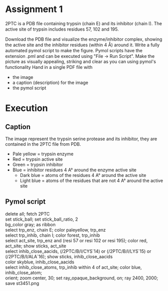 # Assignment 1

2PTC is a PDB ﬁle containing trypsin (chain E) and its inhibitor (chain I). The active site of trypsin includes residues 57, 102 and 195.

Download the PDB ﬁle and visualize the enzyme/inhibitor complex, showing the active site and the inhibitor residues (within 4 Å) around it. Write a fully automated pymol script to make the ﬁgure. Pymol scripts have the extension .pml and can be executed using "File -> Run Script". Make the picture as visually appealing, striking and clear as you can using pymol's functionality Hand in a single PDF ﬁle with  
* the image  
* a caption (description) for the image  
* the pymol script 


# Execution

## Caption

The image represent the trypsin serine protease and its inhibitor, they are contained in the 2PTC file from PDB.  
*	Pale yellow = trypsin enzyme  
*	Red = trypsin active site  
*	Green = trypsin inhibitor  
*	Blue = inhibitor residues 4 A° around the enzyme active site  
    *	Dark blue = atoms of the residues 4 A° around the active site  
    *	Light blue = atoms of the residues that are not 4 A° around the active site  					   
## Pymol script

delete all; fetch 2PTC  
set stick_ball; set stick_ball_ratio, 2  
bg_color gray; as ribbon  
select trp_enz, chain E; color paleyellow, trp_enz  
select trp_inhib, chain I; color forest, trp_inhib  
select act_site, trp_enz and (resi 57 or resi 102 or resi 195); color red, act_site; show sticks, act_site  
select inhib_close_aacids, (/2PTC/B/I/CYS\`14) or (/2PTC/B/I/LYS\`15) or (/2PTC/B/I/ALA`16); show sticks, inhib_close_aacids  
color skyblue, inhib_close_aacids  
select inhib_close_atoms, trp_inhib within 4 of act_site; color blue, inhib_close_atom;  
orient; zoom center, 30; set ray_opaque_background, on; ray 2400, 2000; save st3451.png  
